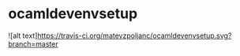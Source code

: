 # ocamldevenvsetup
![alt text]https://travis-ci.org/matevzpoljanc/ocamldevenvsetup.svg?branch=master
